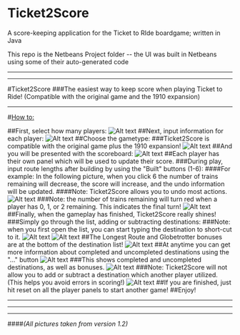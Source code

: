 Ticket2Score
============

A score-keeping application for the Ticket to RIde boardgame; written in Java

This repo is the Netbeans Project folder -- the UI was built in Netbeans using some of their auto-generated code


* * *
* * *

#Ticket2Score
###The easiest way to keep score when playing Ticket to Ride!
(Compatible with the original game and the 1910 expansion)

* * *

#<u>How to:</u>

##First, select how many players:
![Alt text](http://ticket2score.droppages.com/1.png "")
##Next, input information for each player:
![Alt text](http://ticket2score.droppages.com/2.png "")
##Choose the gametype:
###Ticket2Score is compatible with the original game plus the 1910 expansion!
![Alt text](http://ticket2score.droppages.com/3.png "")
##And you will be presented with the scoreboard:
![Alt text](http://ticket2score.droppages.com/4.png "")
##Each player has their own panel which will be used to update their score.
###During play, input route lengths after building by using the "Built" buttons (1-6):
####For example: In the following picture, when you click 6 the number of trains remaining will decrease, the score will increase, and the undo information will be updated.
####Note: Ticket2Score allows you to undo most actions.
![Alt text](http://ticket2score.droppages.com/5.png "")
###Note: the number of trains remaining will turn red when a player has 0, 1, or 2 remaining. This indicates the final turn!
![Alt text](http://ticket2score.droppages.com/6.png "")
##Finally, when the gameplay has finished, Ticket2Score really shines!
###Simply go through the list, adding or subtracting destinations:
###Note: when you first open the list, you can start typing the destination to short-cut to it. 
![Alt text](http://ticket2score.droppages.com/7.png "")
![Alt text](http://ticket2score.droppages.com/8.png "")
##The Longest Route and Globetrotter bonuses are at the bottom of the destination list!
![Alt text](http://ticket2score.droppages.com/9.png "")
##At anytime you can get more information about completed and uncompleted destinations using the "..." button
![Alt text](http://ticket2score.droppages.com/10.png "")
###This shows completed and uncompleted destinations, as well as bonuses.
![Alt text](http://ticket2score.droppages.com/11.png "")
###Note: Ticket2Score will not allow you to add or subtract a destination which another player utilized. (This helps you avoid errors in scoring!)
![Alt text](http://ticket2score.droppages.com/12.png "")
##If you are finished, just hit reset on all the player panels to start another game!
##Enjoy!

* * *
* * *
* * * 
####<i>(All pictures taken from version 1.2)</i>

